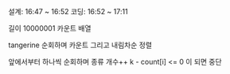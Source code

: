 설계: 16:47 ~ 16:52
코딩: 16:52 ~ 17:11

길이 10000001 카운트 배열

tangerine 순회하며 카운트
그리고 내림차순 정렬

앞에서부터 하나씩 순회하며
종류 개수++
k - count[i] <= 0 이 되면 중단
